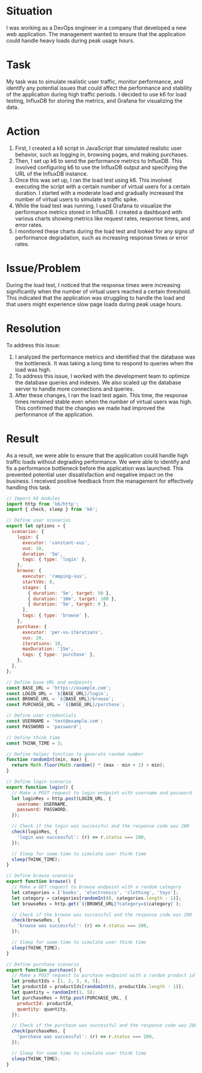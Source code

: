 <!DOCTYPE html>
<html>

<head>
  <title>Load Testing Task</title>
</head>

<body>
  <h1>Situation</h1>
  <p>I was working as a DevOps engineer in a company that developed a new web application. The management wanted to ensure that the application could handle heavy loads during peak usage hours.</p>

  <h1>Task</h1>
  <p>My task was to simulate realistic user traffic, monitor performance, and identify any potential issues that could affect the performance and stability of the application during high traffic periods. I decided to use k6 for load testing, InfluxDB for storing the metrics, and Grafana for visualizing the data.</p>

  <h1>Action</h1>
  <ol>
    <li>First, I created a k6 script in JavaScript that simulated realistic user behavior, such as logging in, browsing pages, and making purchases.</li>
    <li>Then, I set up k6 to send the performance metrics to InfluxDB. This involved configuring k6 to use the InfluxDB output and specifying the URL of the InfluxDB instance.</li>
    <li>Once this was set up, I ran the load test using k6. This involved executing the script with a certain number of virtual users for a certain duration. I started with a moderate load and gradually increased the number of virtual users to simulate a traffic spike.</li>
    <li>While the load test was running, I used Grafana to visualize the performance metrics stored in InfluxDB. I created a dashboard with various charts showing metrics like request rates, response times, and error rates.</li>
    <li>I monitored these charts during the load test and looked for any signs of performance degradation, such as increasing response times or error rates.</li>
  </ol>

  <h1>Issue/Problem</h1>
  <p>During the load test, I noticed that the response times were increasing significantly when the number of virtual users reached a certain threshold. This indicated that the application was struggling to handle the load and that users might experience slow page loads during peak usage hours.</p>

  <h1>Resolution</h1>
  <p>To address this issue:</p>
  <ol>
    <li>I analyzed the performance metrics and identified that the database was the bottleneck. It was taking a long time to respond to queries when the load was high.</li>
    <li>To address this issue, I worked with the development team to optimize the database queries and indexes. We also scaled up the database server to handle more connections and queries.</li>
    <li>After these changes, I ran the load test again. This time, the response times remained stable even when the number of virtual users was high. This confirmed that the changes we made had improved the performance of the application.</li>
  </ol>

  <h1>Result</h1>
  <p>As a result, we were able to ensure that the application could handle high traffic loads without degrading performance. We were able to identify and fix a performance bottleneck before the application was launched. This prevented potential user dissatisfaction and negative impact on the business. I received positive feedback from the management for effectively handling this task.</p>
</body>

</html>

```js
// Import k6 modules
import http from 'k6/http';
import { check, sleep } from 'k6';

// Define user scenarios
export let options = {
  scenarios: {
    login: {
      executor: 'constant-vus',
      vus: 10,
      duration: '5m',
      tags: { type: 'login' },
    },
    browse: {
      executor: 'ramping-vus',
      startVUs: 0,
      stages: [
        { duration: '5m', target: 50 },
        { duration: '10m', target: 100 },
        { duration: '5m', target: 0 },
      ],
      tags: { type: 'browse' },
    },
    purchase: {
      executor: 'per-vu-iterations',
      vus: 20,
      iterations: 10,
      maxDuration: '15m',
      tags: { type: 'purchase' },
    },
  },
};

// Define base URL and endpoints
const BASE_URL = 'https://example.com';
const LOGIN_URL = `${BASE_URL}/login`;
const BROWSE_URL = `${BASE_URL}/browse`;
const PURCHASE_URL = `${BASE_URL}/purchase`;

// Define user credentials
const USERNAME = 'test@example.com';
const PASSWORD = 'password';

// Define think time
const THINK_TIME = 3;

// Define helper function to generate random number
function randomInt(min, max) {
  return Math.floor(Math.random() * (max - min + 1) + min);
}

// Define login scenario
export function login() {
  // Make a POST request to login endpoint with username and password
  let loginRes = http.post(LOGIN_URL, {
    username: USERNAME,
    password: PASSWORD,
  });

  // Check if the login was successful and the response code was 200
  check(loginRes, {
    'login was successful': (r) => r.status === 200,
  });

  // Sleep for some time to simulate user think time
  sleep(THINK_TIME);
}

// Define browse scenario
export function browse() {
  // Make a GET request to browse endpoint with a random category
  let categories = ['books', 'electronics', 'clothing', 'toys'];
  let category = categories[randomInt(0, categories.length - 1)];
  let browseRes = http.get(`${BROWSE_URL}?category=${category}`);

  // Check if the browse was successful and the response code was 200
  check(browseRes, {
    'browse was successful': (r) => r.status === 200,
  });

  // Sleep for some time to simulate user think time
  sleep(THINK_TIME);
}

// Define purchase scenario
export function purchase() {
  // Make a POST request to purchase endpoint with a random product id and quantity
  let productIds = [1, 2, 3, 4, 5];
  let productId = productIds[randomInt(0, productIds.length - 1)];
  let quantity = randomInt(1, 5);
  let purchaseRes = http.post(PURCHASE_URL, {
    productId: productId,
    quantity: quantity,
  });

  // Check if the purchase was successful and the response code was 200
  check(purchaseRes, {
    'purchase was successful': (r) => r.status === 200,
  });

  // Sleep for some time to simulate user think time
  sleep(THINK_TIME);
}
```